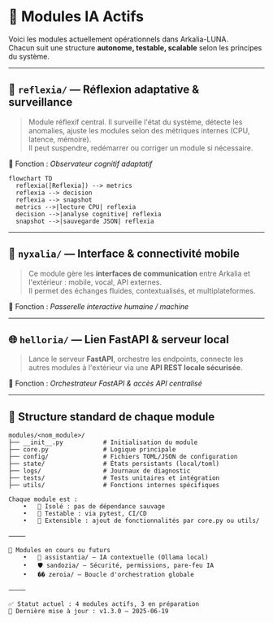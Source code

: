 # 🧩 Modules IA Actifs

Voici les modules actuellement opérationnels dans Arkalia-LUNA.  
Chacun suit une structure **autonome, testable, scalable** selon les principes du système.

---

## 🔁 `reflexia/` — Réflexion adaptative & surveillance

> Module réflexif central. Il surveille l'état du système, détecte les anomalies, ajuste les modules selon des métriques internes (CPU, latence, mémoire).  
> Il peut suspendre, redémarrer ou corriger un module si nécessaire.

🧠 Fonction : *Observateur cognitif adaptatif*

```mermaid
flowchart TD
  reflexia([Reflexia]) --> metrics
  reflexia --> decision
  reflexia --> snapshot
  metrics -->|lecture CPU| reflexia
  decision -->|analyse cognitive| reflexia
  snapshot -->|sauvegarde JSON| reflexia
```

---

## 📱 `nyxalia/` — Interface & connectivité mobile

> Ce module gère les **interfaces de communication** entre Arkalia et l'extérieur : mobile, vocal, API externes.  
> Il permet des échanges fluides, contextualisés, et multiplateformes.

🔗 Fonction : *Passerelle interactive humaine / machine*

---

## 🌐 `helloria/` — Lien FastAPI & serveur local

> Lance le serveur **FastAPI**, orchestre les endpoints, connecte les autres modules à l'extérieur via une **API REST locale sécurisée**.

🚀 Fonction : *Orchestrateur FastAPI & accès API centralisé*

---

## 🔎 Structure standard de chaque module

```text
modules/<nom_module>/
├── __init__.py           # Initialisation du module
├── core.py               # Logique principale
├── config/               # Fichiers TOML/JSON de configuration
├── state/                # États persistants (local/toml)
├── logs/                 # Journaux de diagnostic
├── tests/                # Tests unitaires et intégration
├── utils/                # Fonctions internes spécifiques

Chaque module est :
	•	🔹 Isolé : pas de dépendance sauvage
	•	🔹 Testable : via pytest, CI/CD
	•	🔹 Extensible : ajout de fonctionnalités par core.py ou utils/

⸻

🚧 Modules en cours ou futurs
	•	🧠 assistantia/ — IA contextuelle (Ollama local)
	•	🛡️ sandozia/ — Sécurité, permissions, pare-feu IA
	•	�� zeroia/ — Boucle d'orchestration globale

⸻

✅ Statut actuel : 4 modules actifs, 3 en préparation
📅 Dernière mise à jour : v1.3.0 — 2025-06-19
